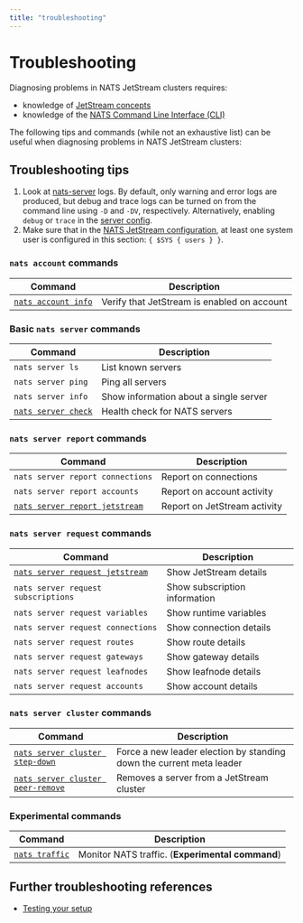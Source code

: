 ```yaml
---
title: "troubleshooting"
---
```

# Troubleshooting

Diagnosing problems in NATS JetStream clusters requires:

* knowledge of [JetStream concepts](../../../../nats-concepts/jetstream/)
* knowledge of the [NATS Command Line Interface (CLI)](https://github.com/nats-io/natscli#the-nats-command-line-interface)

The following tips and commands (while not an exhaustive list) can be useful when diagnosing problems in NATS JetStream clusters:

## Troubleshooting tips

1. Look at [nats-server](https://github.com/nats-io/nats-server) logs. By default, only warning and error logs are produced, but debug and trace logs can be turned on from the command line using `-D` and `-DV`, respectively. Alternatively, enabling `debug` or `trace` in the [server config](https://docs.nats.io/running-a-nats-service/configuration#monitoring-and-tracing).
2. Make sure that in the [NATS JetStream configuration](./#configuration), at least one system user is configured in this section: `{ $SYS { users } }`.

### `nats account` commands

| Command                                                                 | Description                                 |
| ----------------------------------------------------------------------- | ------------------------------------------- |
| [`nats account info`](../../../nats\_admin/jetstream\_admin/account) | Verify that JetStream is enabled on account |

### Basic `nats server` commands

| Command                                                       | Description                            |
| ------------------------------------------------------------- | -------------------------------------- |
| `nats server ls`                                              | List known servers                     |
| `nats server ping`                                            | Ping all servers                       |
| `nats server info`                                            | Show information about a single server |
| [`nats server check`](../../../clients.md#testing-your-setup) | Health check for NATS servers          |

### `nats server report` commands

| Command                                                                       | Description                  |
| ----------------------------------------------------------------------------- | ---------------------------- |
| `nats server report connections`                                              | Report on connections        |
| `nats server report accounts`                                                 | Report on account activity   |
| [`nats server report jetstream`](administration.md#viewing-the-cluster-state) | Report on JetStream activity |

### `nats server request` commands

| Command                                                                        | Description                   |
| ------------------------------------------------------------------------------ | ----------------------------- |
| [`nats server request jetstream`](administration.md#viewing-the-cluster-state) | Show JetStream details        |
| `nats server request subscriptions`                                            | Show subscription information |
| `nats server request variables`                                                | Show runtime variables        |
| `nats server request connections`                                              | Show connection details       |
| `nats server request routes`                                                   | Show route details            |
| `nats server request gateways`                                                 | Show gateway details          |
| `nats server request leafnodes`                                                | Show leafnode details         |
| `nats server request accounts`                                                 | Show account details          |

### `nats server cluster` commands

| Command                                                                                       | Description                                                          |
| --------------------------------------------------------------------------------------------- | -------------------------------------------------------------------- |
| [`nats server cluster step-down`](administration.md#forcing-stream-and-consumer-leader-election) | Force a new leader election by standing down the current meta leader |
| [`nats server cluster peer-remove`](administration.md#evicting-a-peer)                           | Removes a server from a JetStream cluster                            |

### Experimental commands

| Command                                                                                | Description                                      |
| -------------------------------------------------------------------------------------- | ------------------------------------------------ |
| [`nats traffic`](https://github.com/nats-io/natscli/blob/main/cli/traffic\_command.go) | Monitor NATS traffic. (**Experimental command**) |

## Further troubleshooting references

* [Testing your setup](../../../clients.md#testing-your-setup)

